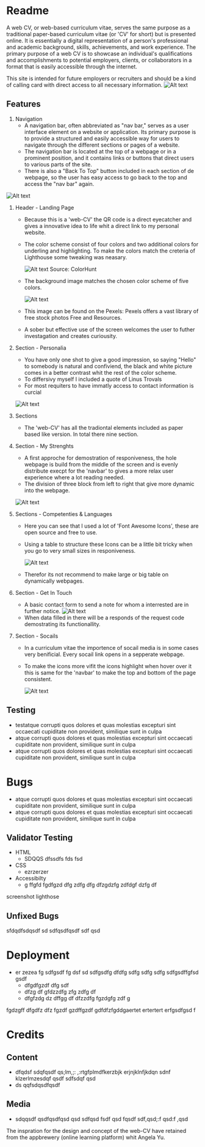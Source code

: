 # Readme

A web CV, or web-based curriculum vitae, serves the same purpose as a traditional paper-based curriculum vitae (or 'CV' for short) but is presented online. It is essentially a digital representation of a person's professional and academic background, skills, achievements, and work experience. The primary purpose of a web CV is to showcase an individual's qualifications and accomplishments to potential employers, clients, or collaborators in a format that is easily accessible through the internet.

This site is intended for future employers or recruiters and should be a kind of calling card with direct access to all necessary information.
![Alt text](readme/web-cv-responsiveness.png)

## Features
  
1. Navigation   
   * A navigation bar, often abbreviated as "nav bar," serves as a user interface element on a website or application. Its primary purpose is to provide a structured and easily accessible way for users to navigate through the different sections or pages of a website. 
   * The navigation bar is located at the top of a webpage or in a prominent position, and it contains links or buttons that direct users to various parts of the site.
   * There is also a "Back To Top" button included in each section of de webpage, so the user has easy access to go back to the top and access the "nav bar" again.   
 
![Alt text](<readme/Screenshot navbar.png>)
1. Header - Landing Page
   * Because this is a 'web-CV' the QR code is a direct eyecatcher and gives a innovative idea to life whit a direct link to my personal website.
   * The color scheme consist of four colors and two additional colors for underling and highlighting. To make the colors match the creteria of Lighthouse some tweaking was neasary.
      
      ![Alt text](<Screenshot color-hunt-1.png>) Source: ColorHunt
      
   * The background image matches the chosen color scheme of five colors.
 
      ![Alt text](bg.jpg)

   * This image can be found on the Pexels: Pexels offers a vast library of free stock photos Free and Resources.
   * A sober but effective use of the screen welcomes the user to futher investagation and creates curiousity.
2. Section - Personalia
   * You have only one shot to give a good impression, so saying "Hello" to somebody is natural and confiviend, the black and white picture comes in a better contrast whit the rest of the color scheme.
   * To differsivy myself I included a quote of Linus Trovals
   * For most requiters to have immatly access to contact information is curcial 
 
   ![Alt text](readme/personalia.png)

3. Sections
   * The 'web-CV' has all the tradiontal elements included as paper based like version. In total there nine section. 

4. Section - My Strenghts
   * A first approche for demostration of responiveness, the hole webpage is build from the middle of the screen and is evenly distribute execpt for the 'navbar' to gives a more relax user experience where a lot reading needed. 
   * The division of three block from left to right that give more dynamic into the webpage.
   
   ![Alt text](<Screenshot Strenghts.png>)

1. Sections - Competenties & Languages
   * Here you can see that I used a lot of 'Font Awesome Icons', these are open source and free to use.  
   * Using a table to structure these Icons can be a little bit tricky when you go to very small sizes in responiveness.

      ![Alt text](<Screenshot table.png>)

   * Therefor its not recommend to make large or big table on dynamically webpages.

5. Section - Get In Touch
   * A basic contact form to send a note for whom a interrested are in further notice. 
   ![Alt text](<Screenshot contact.png>)
   * When data filled in there will be a responds of the request code demostrating its functionallity.

9. Section - Socails
    * In a curriculum vitae the importence of socail media is in some cases very benificial. Every socail link opens in a sepperate webpage. 
    * To make the icons more vifit the icons highlight when hover over it this is same for the 'navbar' to make the top and bottom of the page consistent.

      ![Alt text](<Screenshot socails-1.png>)


## Testing
* testatque corrupti quos dolores et quas molestias excepturi sint occaecati cupiditate non provident, similique sunt in culpa
* atque corrupti quos dolores et quas molestias excepturi sint occaecati cupiditate non provident, similique sunt in culpa
* atque corrupti quos dolores et quas molestias excepturi sint occaecati cupiditate non provident, similique sunt in culpa
  
# Bugs
* atque corrupti quos dolores et quas molestias excepturi sint occaecati cupiditate non provident, similique sunt in culpa
* atque corrupti quos dolores et quas molestias excepturi sint occaecati cupiditate non provident, similique sunt in culpa
  
## Validator Testing
* HTML
  * SDQQS dfssdfs fds fsd
* CSS
  * ezrzerzer 
* Accessibilty
  * g ffgfd  fgdfgzd dfg zdfg dfg dfzgdzfg zdfdgf dzfg df


screenshot lighthose


## Unfixed Bugs
sfdqdfsdqsdf sd sdfqsdfqsdf sdf qsd

# Deployment
* er zezea  fg sdfgsdf fg dsf sd sdfgsdfg dfdfg sdfg sdfg sdfg sdfgsdffgfsd gsdf
  * dfgdfgzdf dfg sdf
  * dfzg df gfdzzdfg zfg zdfg df
  * dfgfzdg dz dffgg  df dfzzdfg  fgzdgfg zdf g
  
fgdzgff dfgdfz dfz fgzdf gzdffgzdf gdfdfzfgddgaertet ertertert erfgsdfgsd f


# Credits

## Content
*   dfqdsf sdqfqsdf qs;lm,;: ,:rtgfplmdfkerzbjk erjnjklnfjkdqn sdnf klzerlmzesdqf qsdf sdfsdqf qsd
*   ds qqfsdqsdfqsdf

## Media
* sdqqsdf qsdfqsdfqsd qsd sdfqsd fsdf qsd fqsdf sdf,qsd;:f qsd:f ,qsd
  
  
The inspration for the design and concept of the web-CV have retained from the appbrewery (online learning platform) whit Angela Yu.